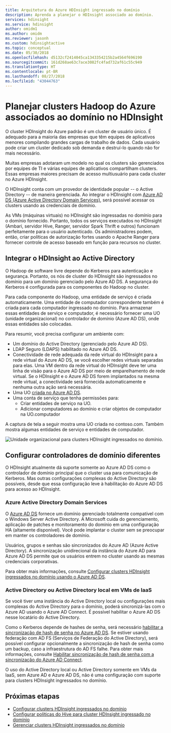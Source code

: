 ```yaml
---
title: Arquitetura do Azure HDInsight ingressado no domínio
description: Aprenda a planejar o HDInsight associado ao domínio.
services: hdinsight
ms.service: hdinsight
author: omidm1
ms.author: omidm
ms.reviewer: jasonh
ms.custom: hdinsightactive
ms.topic: conceptual
ms.date: 05/30/2018
ms.openlocfilehash: d5132cf2414045ca1343354215b2a4564f696190
ms.sourcegitcommit: 161d268ae63c7ace3082fc4fad732af61c55c949
ms.translationtype: HT
ms.contentlocale: pt-BR
ms.lasthandoff: 08/27/2018
ms.locfileid: "43044763"
---
```

# <a name="plan-azure-domain-joined-hadoop-clusters-in-hdinsight"></a>Planejar clusters Hadoop do Azure associados ao domínio no HDInsight

O cluster HDInsight do Azure padrão é um cluster de usuário único. É adequado para a maioria das empresas que têm equipes de aplicativos menores compilando grandes cargas de trabalho de dados. Cada usuário pode criar um cluster dedicado sob demanda e destruí-lo quando não for mais necessário. 

Muitas empresas adotaram um modelo no qual os clusters são gerenciados por equipes de TI e várias equipes de aplicativos compartilham clusters. Essas empresas maiores precisam de acesso multiusuário para cada cluster no Azure HDInsight.

O HDInsight conta com um provedor de identidade popular -- o Active Directory -- de maneira gerenciada. Ao integrar o HDInsight com [Azure AD DS (Azure Active Directory Domain Services)](../../active-directory-domain-services/active-directory-ds-overview.md), será possível acessar os clusters usando as credenciais de domínio. 

As VMs (máquinas virtuais) no HDInsight são ingressadas no domínio para o domínio fornecido. Portanto, todos os serviços executados no HDInsight (Ambari, servidor Hive, Ranger, servidor Spark Thrift e outros) funcionam perfeitamente para o usuário autenticado. Os administradores podem, então, criar políticas de autorização fortes usando o Apache Ranger para fornecer controle de acesso baseado em função para recursos no cluster.


## <a name="integrate-hdinsight-with-active-directory"></a>Integrar o HDInsight ao Active Directory

O Hadoop de software livre depende do Kerberos para autenticação e segurança. Portanto, os nós de cluster do HDInsight são ingressados no domínio para um domínio gerenciado pelo Azure AD DS. A segurança do Kerberos é configurada para os componentes do Hadoop no cluster. 

Para cada componente do Hadoop, uma entidade de serviço é criada automaticamente. Uma entidade de computador correspondente também é criada para cada computador ingressado no domínio. Para armazenar essas entidades de serviço e computador, é necessário fornecer uma UO (unidade organizacional) no controlador de domínio (Azure AD DS), onde essas entidades são colocadas. 

Para resumir, você precisa configurar um ambiente com:

- Um domínio do Active Directory (gerenciado pelo Azure AD DS).
- LDAP Seguro (LDAPS) habilitado no Azure AD DS.
- Conectividade de rede adequada da rede virtual do HDInsight para a rede virtual do Azure AD DS, se você escolher redes virtuais separadas para elas. Uma VM dentro da rede virtual do HDInsight deve ter uma linha de visão para o Azure AD DS por meio de emparelhamento de rede virtual. Se o HDInsight e o Azure AD DS forem implantados na mesma rede virtual, a conectividade será fornecida automaticamente e nenhuma outra ação será necessária.
- Uma UO [criada no Azure AD DS](../../active-directory-domain-services/active-directory-ds-admin-guide-create-ou.md).
- Uma conta de serviço que tenha permissões para:
    - Criar entidades de serviço na UO.
    - Adicionar computadores ao domínio e criar objetos de computador na UO.computador

A captura de tela a seguir mostra uma UO criada no contoso.com. Também mostra algumas entidades de serviço e entidades de computador.

![Unidade organizacional para clusters HDInsight ingressados no domínio](./media/apache-domain-joined-architecture/hdinsight-domain-joined-ou.png).

## <a name="set-up-different-domain-controllers"></a>Configurar controladores de domínio diferentes
O HDInsight atualmente dá suporte somente ao Azure AD DS como o controlador de domínio principal que o cluster usa para comunicação de Kerberos. Mas outras configurações complexas do Active Directory são possíveis, desde que essa configuração leve à habilitação do Azure AD DS para acesso ao HDInsight.

### <a name="azure-active-directory-domain-services"></a>Azure Active Directory Domain Services
O [Azure AD DS](../../active-directory-domain-services/active-directory-ds-overview.md) fornece um domínio gerenciado totalmente compatível com o Windows Server Active Directory. A Microsoft cuida do gerenciamento, aplicação de patches e monitoramento do domínio em uma configuração HA (altamente disponível). Você pode implantar o cluster sem se preocupar em manter os controladores de domínio. 

Usuários, grupos e senhas são sincronizados do Azure AD (Azure Active Directory). A sincronização unidirecional da instância do Azure AD para Azure AD DS permite que os usuários entrem no cluster usando as mesmas credenciais corporativas. 

Para obter mais informações, consulte [Configurar clusters HDInsight ingressados no domínio usando o Azure AD DS](./apache-domain-joined-configure-using-azure-adds.md).

### <a name="on-premises-active-directory-or-active-directory-on-iaas-vms"></a>Active Directory ou Active Directory local em VMs de IaaS

Se você tiver uma instância do Active Directory local ou configurações mais complexas do Active Directory para o domínio, poderá sincronizá-las com o Azure AD usando o Azure AD Connect. É possível habilitar o Azure AD DS nesse locatário do Active Directory. 

Como o Kerberos depende de hashes de senha, será necessário [habilitar a sincronização de hash de senha no Azure AD DS](../../active-directory-domain-services/active-directory-ds-getting-started-password-sync.md). Se estiver usando federação com AD FS (Serviços de Federação do Active Directory), será possível configurar opcionalmente a sincronização de hash de senha como um backup, caso a infraestrutura do AD FS falhe. Para obter mais informações, consulte [Habilitar sincronização de hash de senha com a sincronização do Azure AD Connect](../../active-directory/connect/active-directory-aadconnectsync-implement-password-hash-synchronization.md). 

O uso do Active Directory local ou Active Directory somente em VMs da IaaS, sem Azure AD e Azure AD DS, não é uma configuração com suporte para clusters HDInsight ingressados no domínio.

## <a name="next-steps"></a>Próximas etapas
* [Configurar clusters HDInsight ingressados no domínio](apache-domain-joined-configure-using-azure-adds.md)
* [Configurar políticas do Hive para cluster HDInsight ingressado no domínio](apache-domain-joined-run-hive.md)
* [Gerenciar clusters HDInsight ingressados no domínio](apache-domain-joined-manage.md) 

